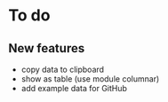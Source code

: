 # To do

## New features

- copy data to clipboard
- show as table (use module columnar)
- add example data for GitHub
